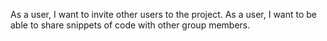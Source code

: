 As a user, I want to invite other users to the project.
As a user, I want to be able to share snippets of code with other group members.